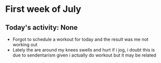 # First week of July

## Today's activity: None
- Forgot to schedule a workout for today and the result was me not working out
- Lately the are around my knees swells and hurt if i jog, i doubt this is due to sendentarism given i actually do workout but it may be related
